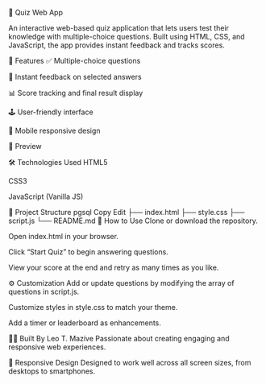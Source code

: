 🧠 Quiz Web App

An interactive web-based quiz application that lets users test their knowledge with multiple-choice questions. Built using HTML, CSS, and JavaScript, the app provides instant feedback and tracks scores.

🚀 Features
✅ Multiple-choice questions

🧾 Instant feedback on selected answers

📊 Score tracking and final result display

🕹️ User-friendly interface

📱 Mobile responsive design

📸 Preview

🛠️ Technologies Used
HTML5

CSS3

JavaScript (Vanilla JS)

📂 Project Structure
pgsql
Copy
Edit
├── index.html
├── style.css
├── script.js
└── README.md
🧪 How to Use
Clone or download the repository.

Open index.html in your browser.

Click “Start Quiz” to begin answering questions.

View your score at the end and retry as many times as you like.

⚙️ Customization
Add or update questions by modifying the array of questions in script.js.

Customize styles in style.css to match your theme.

Add a timer or leaderboard as enhancements.

👨‍💻 Built By
Leo T. Mazive
Passionate about creating engaging and responsive web experiences.

📱 Responsive Design
Designed to work well across all screen sizes, from desktops to smartphones.
